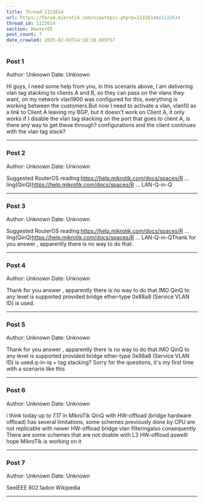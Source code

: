 ```yaml
---
title: Thread-1122614
url: https://forum.mikrotik.com/viewtopic.php?p=1122614#p1122614
thread_id: 1122614
section: RouterOS
post_count: 7
date_crawled: 2025-02-03T14:18:18.009757
---
```


### Post 1
Author: Unknown
Date: Unknown

Hi guys, I need some help from you, in this scenario above, I am delivering vlan tag stacking to clients A and B, so they can pass on the vlans they want, on my network vlan1900 was configured for this, everything is working between the customers.But now I need to activate a vlan, vlan10 as a link to Client A leaving my BGP, but it doesn't work on Client A, it only works if I disable the vlan tag stacking on the port that goes to client A, is there any way to get these through? configurations and the client continues with the vlan tag stack?

---
### Post 2
Author: Unknown
Date: Unknown

Suggested RouterOS reading:https://help.mikrotik.com/docs/spaces/R ... ling(QinQ)https://help.mikrotik.com/docs/spaces/R ... LAN-Q-in-Q

---
### Post 3
Author: Unknown
Date: Unknown

Suggested RouterOS reading:https://help.mikrotik.com/docs/spaces/R ... ling(QinQ)https://help.mikrotik.com/docs/spaces/R ... LAN-Q-in-QThank for you answer , apparently there is no way to do that.

---
### Post 4
Author: Unknown
Date: Unknown

Thank for you answer , apparently there is no way to do that.IMO QinQ to any level is supported provided bridge ether-type 0x88a8 (Service VLAN ID) is used.

---
### Post 5
Author: Unknown
Date: Unknown

Thank for you answer , apparently there is no way to do that.IMO QinQ to any level is supported provided bridge ether-type 0x88a8 (Service VLAN ID) is used.q-in-iq + tag stacking? Sorry for the questions, it's my first time with a scenario like this

---
### Post 6
Author: Unknown
Date: Unknown

i think today up to 7.17 in MikroTik QinQ with HW-offload (bridge hardware offload) has several limitations, some schemes previously done by CPU are not replicable with newer HW-offload bridge vlan filteringalso consequently There are some schemes that are not doable with L3 HW-offload aswellI hope MikroTik is working on it

---
### Post 7
Author: Unknown
Date: Unknown

SeeIEEE 802.1adon Wikipedia

---
